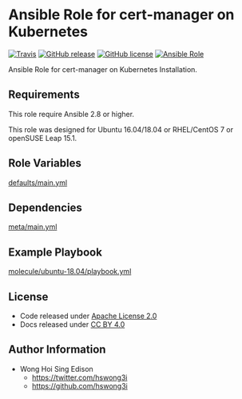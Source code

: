 # Ansible Role for cert-manager on Kubernetes

[![Travis](https://img.shields.io/travis/alvistack/ansible-role-kubernetes-cert-manager.svg)](https://travis-ci.org/alvistack/ansible-role-kubernetes-cert-manager)
[![GitHub release](https://img.shields.io/github/release/alvistack/ansible-role-kubernetes-cert-manager.svg)](https://github.com/alvistack/ansible-role-kubernetes-cert-manager)
[![GitHub license](https://img.shields.io/github/license/alvistack/ansible-role-kubernetes-cert-manager.svg)](https://github.com/alvistack/ansible-role-kubernetes-cert-manager/blob/master/LICENSE)
[![Ansible Role](https://img.shields.io/badge/galaxy-alvistack.kubernetes_cert_manager-blue.svg)](https://galaxy.ansible.com/alvistack/kubernetes_cert_manager)

Ansible Role for cert-manager on Kubernetes Installation.

## Requirements

This role require Ansible 2.8 or higher.

This role was designed for Ubuntu 16.04/18.04 or RHEL/CentOS 7 or openSUSE Leap 15.1.

## Role Variables

[defaults/main.yml](defaults/main.yml)

## Dependencies

[meta/main.yml](meta/main.yml)

## Example Playbook

[molecule/ubuntu-18.04/playbook.yml](molecule/ubuntu-18.04/playbook.yml)

## License

  - Code released under [Apache License 2.0](LICENSE)
  - Docs released under [CC BY 4.0](http://creativecommons.org/licenses/by/4.0/)

## Author Information

  - Wong Hoi Sing Edison
      - <https://twitter.com/hswong3i>
      - <https://github.com/hswong3i>
